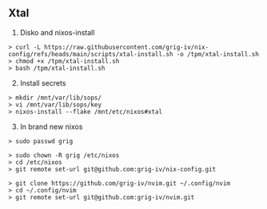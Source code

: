 ## Xtal

1. Disko and nixos-install
```
> curl -L https://raw.githubusercontent.com/grig-iv/nix-config/refs/heads/main/scripts/xtal-install.sh -o /tpm/xtal-install.sh
> chmod +x /tpm/xtal-install.sh
> bash /tpm/xtal-install.sh
```

2. Install secrets
```
> mkdir /mnt/var/lib/sops/
> vi /mnt/var/lib/sops/key
> nixos-install --flake /mnt/etc/nixos#xtal
```

3. In brand new nixos
```
> sudo passwd grig

> sudo chown -R grig /etc/nixos
> cd /etc/nixos
> git remote set-url git@github.com:grig-iv/nix-config.git

> git clone https://github.com/grig-iv/nvim.git ~/.config/nvim
> cd ~/.config/nvim
> git remote set-url git@github.com:grig-iv/nvim.git
```
